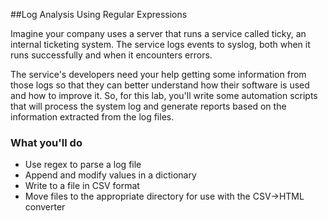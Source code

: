 ##Log Analysis Using Regular Expressions

Imagine your company uses a server that runs a service called ticky, an internal ticketing system. The service logs events to syslog, both when it runs successfully and when it encounters errors.

The service's developers need your help getting some information from those logs so that they can better understand how their software is used and how to improve it. So, for this lab, you'll write some automation scripts that will process the system log and generate reports based on the information extracted from the log files.

### What you'll do

* Use regex to parse a log file
* Append and modify values in a dictionary
* Write to a file in CSV format
* Move files to the appropriate directory for use with the CSV->HTML converter
